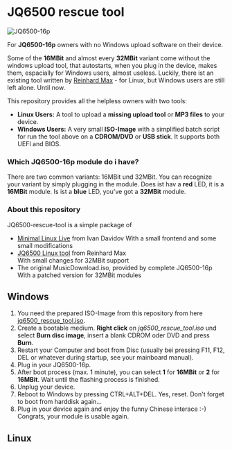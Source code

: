 # JQ6500 rescue tool
  
![JQ6500-16p](https://www.nikolairadke.de/NOKOlino/mp3modul.png)  
  
For **JQ6500-16p** owners with no Windows upload software on their device. 
  
Some of the **16MBit** and almost every **32MBit** variant come without the windows upload tool, that autostarts, when you plug in the device, makes them, espacially for Windows users, almost useless. Luckily, there ist an existing tool written by [Reinhard Max](https://chiselapp.com/user/rmax/repository/jq6500/home) - for Linux, but Windows users are still left alone. Until now.  
  
This repository provides all the helpless owners with two tools:  
* **Linux Users:** A tool to upload a **missing upload tool** or **MP3 files** to your device.  
* **Windows Users:** A very small **ISO-Image** with a simplified batch script for run the tool above on a **CDROM/DVD** or **USB stick**. It supports both UEFI and BIOS.   

### Which JQ6500-16p module do i have?
There are two common variants: 16MBit und 32MBit. You can recognize your variant by simply plugging in the module. Does ist hav a **red** LED, it is a **16MBit** module. Is ist a **blue** LED, you've got a **32MBit** module.  

### About this repository

JQ6500-rescue-tool is a simple package of  
* [Minimal Linux Live](http://minimal.linux-bg.org/#home) from Ivan Davidov
  With a small frontend and some small modifications  
* [JQ6500 Linux tool](https://chiselapp.com/user/rmax/repository/jq6500/home) from Reinhard Max  
  With small changes for 32MBit support  
* The original MusicDownload.iso, provided by complete JQ6500-16p
  With a patched version for 32MBit modules  

  
  
## Windows
1. You need the prepared ISO-Image from this repository from here [jq6500_rescue_tool.iso](https://github.com/NikolaiRadke/JQ6500-rescue-tool/tree/master/ISO).  
2. Create a bootable medium. **Right click** on *jq6500_rescue_tool.iso* und select **Burn disc image**, insert a blank CDROM oder DVD and press **Burn**.
3. Restart your Computer and boot from Disc (usually bei pressing F11, F12, DEL or whatever during startup, see your mainboard manual).
4. Plug in your JQ6500-16p.
5. After boot process (max. 1 minute), you can select **1** for **16MBit** or **2** for **16MBit**. Wait until the flashing process is finished. 
6. Unplug your device.
7. Reboot to Windows by pressing CTRL+ALT+DEL. Yes, reset. Don't forget to boot from harddisk again...
8. Plug in your device again and enjoy the funny Chinese interace :-) Congrats, your module is usable again.  

## Linux
